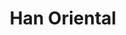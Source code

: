 ﻿---
title: "Han Oriental"
permalink: periodes_140.html
layout: periode
dataInici: 9
dataFi: 220
sidebar: periodes
pares:
  - id: 138
    title: "Dinastía Han"
    dataInici: "(-206)"
    dataFi: "(220)"

fills:
jocsPrincipals:
jocsEscenaris:
jocsEpoca:
jocsEpocaEscenaris:
---
